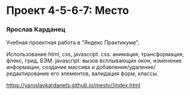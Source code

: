 # Проект 4-5-6-7: Место

### Ярослав Карданец

Учебная проектная работа в "Яндекс Практикуме".

Использование html, css, javascript.
css: анимация, трансформация, флекс, грид, БЭМ.
javascript: 
вызов всплывающих окон, 
изменение информации,
создание массива и добавление/удаление/редактирование его элементов,
валидация форм,
классы.

https://yaroslavkardanets.github.io/mesto//index.html
